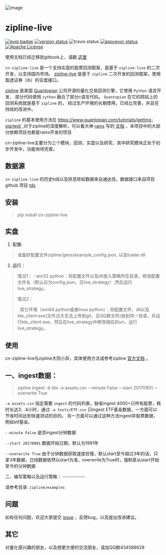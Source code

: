 ![image](http://www.zipline-live.io/images/zipline_live.png)

zipline-live
============

[![pypi
badge](https://badge.fury.io/py/cn-zipline-live.svg)](https://pypi.python.org/pypi/cn-zipline-live)
[![version
status](https://img.shields.io/pypi/pyversions/cn-zipline-live.svg)](https://pypi.python.org/pypi/cn-zipline-live)
![travis
status](https://travis-ci.org/JaysonAlbert/zipline.svg?branch=master%0A%20:target:%20https://travis-ci.org/JaysonAlbert/zipline)
[![appveyor
status](https://ci.appveyor.com/api/projects/status/fc6rgyckxj445uf5?svg=true)](https://ci.appveyor.com/project/JaysonAlbert/zipline/branch/master)
[![Apache
License](https://img.shields.io/badge/License-Apache%202.0-blue.svg)](https://www.apache.org/licenses/LICENSE-2.0)

使用文档已经迁移到gitbook上，请戳
[这里](https://www.gitbook.com/book/jaysonalbert/zipline/details)

`cn-zipline-live` 是一个支持实盘的股票回测框架，是基于 `zipline-live`
的二次开发，以支持国内市场。
[zipline-live](https://github.com/zipline-live/zipline/) 是基于
`zipline` 二次开发的回测框架，使用盈透证券（ib）的实盘接口。

[zipline](http://zipline.io/) 是美国
[Quantopian](https://quantopian.com/) 公司开源的量化交易回测引擎，它使用
`Python` 语言开发， 部分代码使用 `cython` 融合了部分c语言代码。
`Quantopian` 在它的网站上的回测系统就是基于 `zipline` 的，
经过生产环境的长期使用，已经比完善，并且在持续的改进中。

`zipline` 的基本使用方法在
<https://www.quantopian.com/tutorials/getting-started/>
,对于zipline的深度解析，可以看大神 [rainx](https://github.com/rainx)
写的 [文档](https://www.gitbook.com/book/rainx/-zipline/details)
，本项目中的大部分依赖项目也都是rainx开发的项目

cn-zipline-live主要分为三个模块，回测，实盘以及研究，其中研究模块正处于初步开发中，功能尙待完善。

数据源
------

`cn-zipline-live`
的历史k线以及除息除权数据来自通达信，数据接口来自项目github 项目
[tdx](https://github.com/JaysonAlbert/tdx)

安装
----

> pip install cn-zipline-live

实盘
----

1.  配置:

> 准备好配置文件zipline/gens/example\_config.json, 以及trader.dll

2.  运行：

> 情况1：
> :   win32
>     python：将配置文件以及dll放入策略所在目录，修改配置文件名（默认应为config.json，见live\_strategy）,然后运行live\_strategy。
>
> 情况2：

>   其它环境（win64 python或者linux
> python）：将配置文件、dll以及tdx\_client.exe(文件过大无法上传到git，见QQ群文件)放到同一目录，并运行tdx\_client.exe，然后在live\_strategy中修改相应的uri，运行live\_strategy。

使用
----

cn-zipline-live与zipline大同小异，具体使用方法请参考zipline
[官方文档](https://www.quantopian.com/tutorials/getting-started) 。

一、ingest数据：
----------------

> zipline ingest -b tdx -a assets.csv --minute False --start 20170901
> --overwrite True

`-a assets.csv` 指定需要 `ingest` 的代码列表，缺省ingest
4000+只所有股票，耗时长达3、4小时，通过 `-a tests/ETF.csv` 只ingest
ETF基金数据，一方面可以节省时间达到快速测试的目的。
另一方面可以通过这种方法ingest非股票数据，例如etf基金。

`--minute False` 是否ingest分钟数据

`--start 20170901` 数据开始日期，默认为1991年

`--overwrite True`
由于分钟数据获取速度较慢，默认start至今超过3年的话，只拿3年数据，日线数据依然以start为准，overwrite为True时，强制拿从start开始
至今的分钟数据

二、编写策略以及运行策略： -----------

请参考目录: `zipline/examples`

问题
----

如有任何问题，欢迎大家提交
[issue](https://github.com/JaysonAlbert/zipline/issues/new/)
，反馈bug，以及提出改进建议。

其它
----

对量化感兴趣的朋友，以及想更方便的交流朋友，请加QQ群434588628
